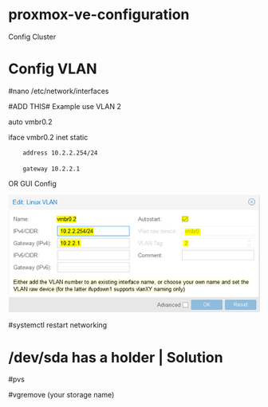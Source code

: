 # proxmox-ve-configuration

Config Cluster 

# Config VLAN

#nano /etc/network/interfaces

#ADD THIS#  Example use VLAN 2  

auto vmbr0.2

iface vmbr0.2 inet static

        address 10.2.2.254/24
        
        gateway 10.2.2.1

OR  GUI Config

<img src=3704490324.png/>


#systemctl restart networking




# /dev/sda has a holder | Solution

#pvs

#vgremove (your storage name)


